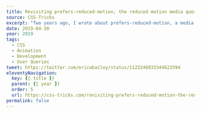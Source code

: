 ```yaml
---
title: Revisiting prefers-reduced-motion, the reduced motion media query
source: CSS-Tricks
excerpt: "Two years ago, I wrote about prefers-reduced-motion, a media query introduced into Safari 10.1 to help people with vestibular and seizure disorders use the web"
date: 2019-04-30
year: 2019
tags:
  - CSS
  - Animation
  - Development
  - User Queries
tweet: https://twitter.com/ericwbailey/status/1123246833344622594
eleventyNavigation:
  key: {{ title }}
  parent: {{ year }}
  order: 5
  url: https://css-tricks.com/revisiting-prefers-reduced-motion-the-reduced-motion-media-query/
permalink: false
---
```

